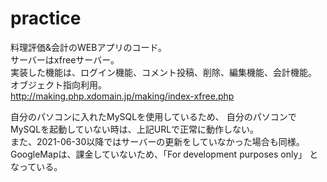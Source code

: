 # practice

料理評価&会計のWEBアプリのコード。  
サーバーはxfreeサーバー。  
実装した機能は、ログイン機能、コメント投稿、削除、編集機能、会計機能。  
オブジェクト指向利用。  
http://making.php.xdomain.jp/making/index-xfree.php

自分のパソコンに入れたMySQLを使用しているため、
自分のパソコンでMySQLを起動していない時は、上記URLで正常に動作しない。  
また、2021-06-30以降ではサーバーの更新をしていなかった場合も同様。  
GoogleMapは、課金していないため、「For development purposes only」 となっている。
